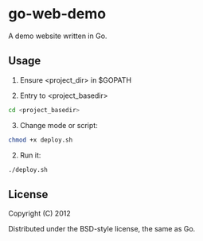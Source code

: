 # go-web-demo

A demo website written in Go.

## Usage

1. Ensure <project_dir> in $GOPATH

2. Entry to <project_basedir>

```bash
cd <project_basedir>
```

3. Change mode or script:

```bash
chmod +x deploy.sh
```

2. Run it:

```bash
./deploy.sh
```

## License

Copyright (C) 2012

Distributed under the BSD-style license, the same as Go.

